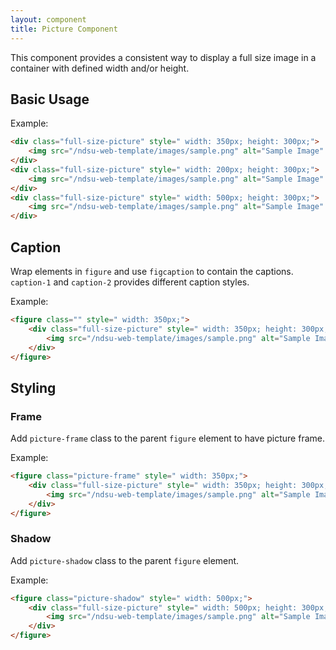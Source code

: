 ```yaml
---
layout: component
title: Picture Component
---
```


This component provides a consistent way to display a full size image in a container with defined width and/or height.

## Basic Usage

Example:
```html
<div class="full-size-picture" style=" width: 350px; height: 300px;">
    <img src="/ndsu-web-template/images/sample.png" alt="Sample Image" />
</div>
<div class="full-size-picture" style=" width: 200px; height: 300px;">
    <img src="/ndsu-web-template/images/sample.png" alt="Sample Image" />
</div>
<div class="full-size-picture" style=" width: 500px; height: 300px;">
    <img src="/ndsu-web-template/images/sample.png" alt="Sample Image" />
</div>
```

## Caption

Wrap elements in `figure` and use `figcaption` to contain the captions. `caption-1` and `caption-2` provides different caption styles.

Example:
```html
<figure class="" style=" width: 350px;">
    <div class="full-size-picture" style=" width: 350px; height: 300px;">
        <img src="/ndsu-web-template/images/sample.png" alt="Sample Image" />
    </div>
</figure>

```

## Styling

### Frame

Add `picture-frame` class to the parent `figure` element to have picture frame.

Example:
```html
<figure class="picture-frame" style=" width: 350px;">
    <div class="full-size-picture" style=" width: 350px; height: 300px;">
        <img src="/ndsu-web-template/images/sample.png" alt="Sample Image" />
    </div>
</figure>

```

### Shadow

Add `picture-shadow` class to the parent `figure` element.

Example:
```html
<figure class="picture-shadow" style=" width: 500px;">
    <div class="full-size-picture" style=" width: 500px; height: 300px;">
        <img src="/ndsu-web-template/images/sample.png" alt="Sample Image" />
    </div>
</figure>

```

